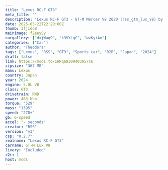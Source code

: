```yaml
---
title: "Lexus RC-F GT3"
meta_title: ""
description: "Lexus RC-F GT3 - GT-M Mercer V8 2020 (rss_gtm_lux_v8) by RSS"
date: 2025-05-22T22:20:00Z
thumb: 3fjIdoB
mainimage: fZeeySy
cargallery: ["dxjWaq9", "k3VYLqC", "wvKyiAm"]
categories: ["Car"]
author: "Theodora"
tags: ["Lexus", "RSS", "GT3", "Sports car", "R2R", "Japan", "2024"]
draft: false
link: https://mods.to/IHRq68309403057c6
zipsize: "367 MB"
manu: Lexus
country: Japan
year: 2024
engine: 5.0L V8
class: GT3
drivetrain: RWD
power: 463 bhp 
torque: "529"
mass: "1395"
speed: "270+"
gb: 6-speed
accel: "- seconds"
creator: "RSS"
version: "v3"
csp: "0.2.7"
realname: "Lexus RC-F GT3"
carname: GT-M Lux V8
livery: "Included"
r2r: 1
host: mods
---
```

